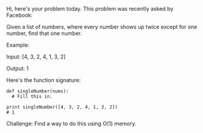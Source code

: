 Hi, here's your problem today. This problem was recently asked by Facebook:

Given a list of numbers, where every number shows up twice except for one number, find that one number.

Example:

Input: [4, 3, 2, 4, 1, 3, 2]

Output: 1

Here's the function signature:

```
def singleNumber(nums):
  # Fill this in.

print singleNumber([4, 3, 2, 4, 1, 3, 2])
# 1
```
Challenge: Find a way to do this using O(1) memory.
